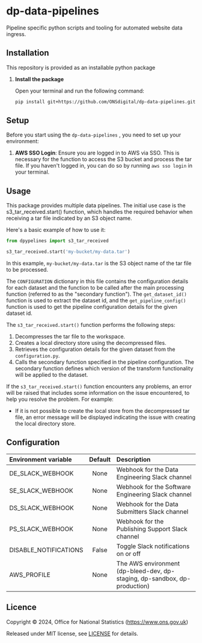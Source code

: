# dp-data-pipelines

Pipeline specific python scripts and tooling for automated website data ingress.

## Installation
This repository is provided as an installable python package

1. **Install the package**

    Open your terminal and run the following command:

    ```bash
    pip install git+https://github.com/ONSdigital/dp-data-pipelines.git
    ```

## Setup

Before you start using the `dp-data-pipelines` , you need to set up your environment:

1. **AWS SSO Login**: Ensure you are logged in to AWS via SSO. This is necessary for the function to access the S3 bucket and process the tar file. If you haven't logged in, you can do so by running `aws sso login` in your terminal.

## Usage
This package provides multiple data pipelines. The initial use case is the s3_tar_received.start() function, which handles the required behavior when receiving a tar file indicated by an S3 object name.

Here's a basic example of how to use it:

```python
from dpypelines import s3_tar_received

s3_tar_received.start('my-bucket/my-data.tar')
```
In this example, `my-bucket/my-data.tar` is the S3 object name of the tar file to be processed.

The `CONFIGURATION` dictionary in this file contains the configuration details for each dataset and the function to be called after the main processing function (referred to as the "secondary function"). The `get_dataset_id()` function is used to extract the dataset id, and the `get_pipeline_config()` function is used to get the pipeline configuration details for the given dataset id.

The `s3_tar_received.start()` function performs the following steps:

1. Decompresses the tar file to the workspace.
2. Creates a local directory store using the decompressed files.
3. Retrieves the configuration details for the given dataset from the `configuration.py`.
4. Calls the secondary function specified in the pipeline configuration. The secondary function defines which version of the transform functionality will be applied to the dataset.

If the `s3_tar_received.start()` function encounters any problems, an error will be raised that includes some information on the issue encountered, to help you resolve the problem. For example:

-   If it is not possible to create the local store from the decompressed tar file, an error message will be displayed indicating the issue with creating the local directory store.


## Configuration

| Environment variable  | Default | Description                                                               |
|:----------------------|:-------:|:--------------------------------------------------------------------------|
| DE_SLACK_WEBHOOK      |  None   | Webhook for the Data Engineering Slack channel                            |
| SE_SLACK_WEBHOOK      |  None   | Webhook for the Software Engineering Slack channel                        |
| DS_SLACK_WEBHOOK      |  None   | Webhook for the Data Submitters Slack channel                             |
| PS_SLACK_WEBHOOK      |  None   | Webhook for the Publishing Support Slack channel                          |
| DISABLE_NOTIFICATIONS |  False  | Toggle Slack notifications on or off                                      |
| AWS_PROFILE           |  None   | The AWS environment (dp-bleed-dev, dp-staging, dp-sandbox, dp-production) |

Licence
-------

Copyright ©‎ 2024, Office for National Statistics (https://www.ons.gov.uk)

Released under MIT license, see [LICENSE](LICENSE) for details.